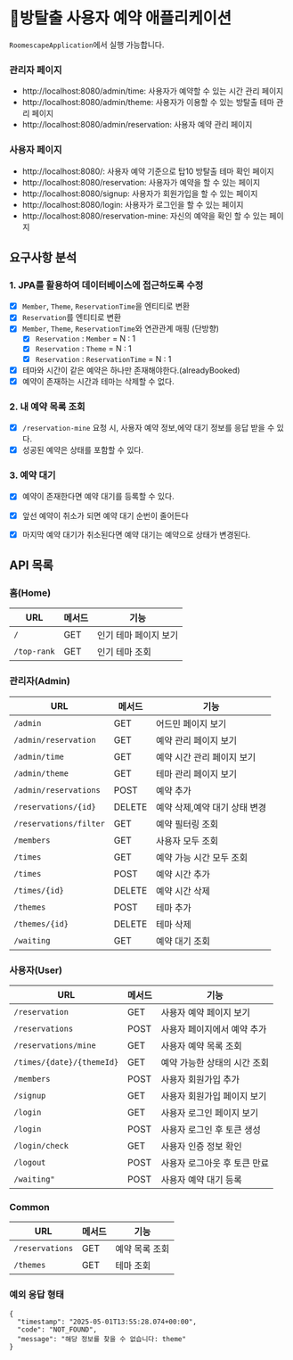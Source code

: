 # 🚪방탈출 사용자 예약 애플리케이션

`RoomescapeApplication`에서 실행 가능합니다.

### 관리자 페이지

* http://localhost:8080/admin/time: 사용자가 예약할 수 있는 시간 관리 페이지
* http://localhost:8080/admin/theme: 사용자가 이용할 수 있는 방탈출 테마 관리 페이지
* http://localhost:8080/admin/reservation: 사용자 예약 관리 페이지

### 사용자 페이지

* http://localhost:8080/: 사용자 예약 기준으로 탑10 방탈출 테마 확인 페이지
* http://localhost:8080/reservation: 사용자가 예약을 할 수 있는 페이지
* http://localhost:8080/signup: 사용자가 회원가입을 할 수 있는 페이지
* http://localhost:8080/login: 사용자가 로그인을 할 수 있는 페이지
* http://localhost:8080/reservation-mine: 자신의 예약을 확인 할 수 있는 페이지

## 요구사항 분석

### 1. JPA를 활용하여 데이터베이스에 접근하도록 수정

- [x] `Member`, `Theme`, `ReservationTime`을 엔티티로 변환
- [x] `Reservation`를 엔티티로 변환
- [x] `Member`, `Theme`, `ReservationTime`와 연관관계 매핑 (단방향)
    - [x] `Reservation` : `Member` = N : 1
    - [x] `Reservation` : `Theme` = N : 1
    - [x] `Reservation` : `ReservationTime` = N : 1
- [x] 테마와 시간이 같은 예약은 하나만 존재해야한다.(alreadyBooked)
- [x] 예약이 존재하는 시간과 테마는 삭제할 수 없다.

### 2. 내 예약 목록 조회

- [x] `/reservation-mine` 요청 시, 사용자 예약 정보,에약 대기 정보를 응답 받을 수 있다.
- [x] 성공된 예약은 상태를 포함할 수 있다.

### 3. 예약 대기

- [x] 예약이 존재한다면 예약 대기를 등록할 수 있다.
- [x] 앞선 예약이 취소가 되면 예약 대기 순번이 줄어든다
- [x] 마지막 예약 대기가 취소된다면 예약 대기는 예약으로 상태가 변경된다.



## API 목록

### 홈(Home)

| URL         | 메서드 | 기능           |
|-------------|-----|--------------|
| `/`         | GET | 인기 테마 페이지 보기 |
| `/top-rank` | GET | 인기 테마 조회     |

### 관리자(Admin)

| URL                    | 메서드    | 기능                |
|------------------------|--------|-------------------|
| `/admin`               | GET    | 어드민 페이지 보기        |
| `/admin/reservation`   | GET    | 예약 관리 페이지 보기      |
| `/admin/time`          | GET    | 예약 시간 관리 페이지 보기   |
| `/admin/theme`         | GET    | 테마 관리 페이지 보기      |
| `/admin/reservations`  | POST   | 예약 추가             |
| `/reservations/{id}`   | DELETE | 예약 삭제,예약 대기 상태 변경 |
| `/reservations/filter` | GET    | 예약 필터링 조회         |
| `/members`             | GET    | 사용자 모두 조회         |
| `/times`               | GET    | 예약 가능 시간 모두 조회    |
| `/times`               | POST   | 예약 시간 추가          |
| `/times/{id}`          | DELETE | 예약 시간 삭제          |
| `/themes`              | POST   | 테마 추가             |
| `/themes/{id}`         | DELETE | 테마 삭제             |
| `/waiting`             | GET    | 예약 대기 조회          |

### 사용자(User)

| URL                        | 메서드  | 기능               |
|----------------------------|------|------------------|
| `/reservation`             | GET  | 사용자 예약 페이지 보기    |
| `/reservations`            | POST | 사용자 페이지에서 예약 추가  |
| `/reservations/mine`       | GET  | 사용자 예약 목록 조회     |
| `/times/{date}/{themeId}`  | GET  | 예약 가능한 상태의 시간 조회 |
| `/members`                 | POST | 사용자 회원가입 추가      |
| `/signup`                  | GET  | 사용자 회원가입 페이지 보기  |
| `/login`                   | GET  | 사용자 로그인 페이지 보기   |
| `/login`                   | POST | 사용자 로그인 후 토큰 생성  |
| `/login/check`             | GET  | 사용자 인증 정보 확인     |
| `/logout`                  | POST | 사용자 로그아웃 후 토큰 만료 |
| `/waiting"`                | POST | 사용자 예약 대기 등록     |

### Common

| URL             | 메서드 | 기능       |
|-----------------|-----|----------|
| `/reservations` | GET | 예약 목록 조회 |
| `/themes`       | GET | 테마 조회    |

### 예외 응답 형태

```
{
  "timestamp": "2025-05-01T13:55:28.074+00:00",
  "code": "NOT_FOUND",
  "message": "해당 정보를 찾을 수 없습니다: theme"
}
```

